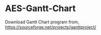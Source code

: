 # AES-Gantt-Chart


Download Gantt Chart program from, https://sourceforge.net/projects/ganttproject/
